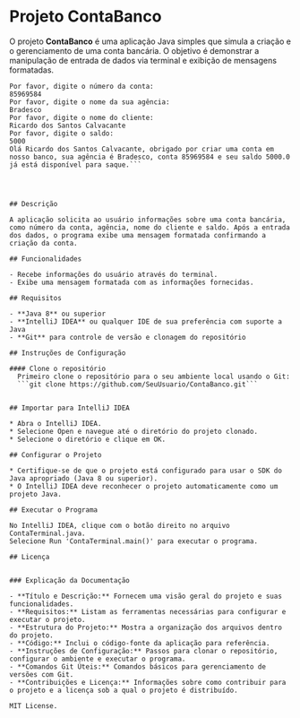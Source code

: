 # Projeto ContaBanco

O projeto **ContaBanco** é uma aplicação Java simples que simula a criação e o gerenciamento de uma conta bancária. O objetivo é demonstrar a manipulação de entrada de dados via terminal e exibição de mensagens formatadas.

```
Por favor, digite o número da conta: 
85969584
Por favor, digite o nome da sua agência: 
Bradesco
Por favor, digite o nome do cliente: 
Ricardo dos Santos Calvacante
Por favor, digite o saldo: 
5000
Olá Ricardo dos Santos Calvacante, obrigado por criar uma conta em nosso banco, sua agência é Bradesco, conta 85969584 e seu saldo 5000.0 já está disponível para saque.```




## Descrição

A aplicação solicita ao usuário informações sobre uma conta bancária, como número da conta, agência, nome do cliente e saldo. Após a entrada dos dados, o programa exibe uma mensagem formatada confirmando a criação da conta.

## Funcionalidades

- Recebe informações do usuário através do terminal.
- Exibe uma mensagem formatada com as informações fornecidas.

## Requisitos

- **Java 8** ou superior
- **IntelliJ IDEA** ou qualquer IDE de sua preferência com suporte a Java
- **Git** para controle de versão e clonagem do repositório

## Instruções de Configuração

#### Clone o repositório
  Primeiro clone o repositório para o seu ambiente local usando o Git:
  ```git clone https://github.com/SeuUsuario/ContaBanco.git```


## Importar para IntelliJ IDEA

* Abra o IntelliJ IDEA.
* Selecione Open e navegue até o diretório do projeto clonado.
* Selecione o diretório e clique em OK.

## Configurar o Projeto

* Certifique-se de que o projeto está configurado para usar o SDK do Java apropriado (Java 8 ou superior).
* O IntelliJ IDEA deve reconhecer o projeto automaticamente como um projeto Java.

## Executar o Programa

No IntelliJ IDEA, clique com o botão direito no arquivo ContaTerminal.java.
Selecione Run 'ContaTerminal.main()' para executar o programa.

## Licença


### Explicação da Documentação

- **Título e Descrição:** Fornecem uma visão geral do projeto e suas funcionalidades.
- **Requisitos:** Listam as ferramentas necessárias para configurar e executar o projeto.
- **Estrutura do Projeto:** Mostra a organização dos arquivos dentro do projeto.
- **Código:** Inclui o código-fonte da aplicação para referência.
- **Instruções de Configuração:** Passos para clonar o repositório, configurar o ambiente e executar o programa.
- **Comandos Git Úteis:** Comandos básicos para gerenciamento de versões com Git.
- **Contribuições e Licença:** Informações sobre como contribuir para o projeto e a licença sob a qual o projeto é distribuído.

MIT License.




